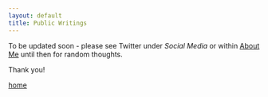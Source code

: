 ```yaml
---
layout: default
title: Public Writings
---
```


To be updated soon - please see Twitter under <em>Social Media</em> or within [About Me](./about.html) until then for random thoughts.

Thank you!








[home](./)
